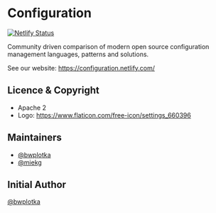 # Configuration

[![Netlify Status](https://api.netlify.com/api/v1/badges/1c9513b1-6589-477d-9c59-6b8e5f0dcba5/deploy-status)](https://app.netlify.com/sites/configuration/deploys)

Community driven comparison of modern open source configuration management languages, patterns and solutions.

See our website: https://configuration.netlify.com/

## Licence & Copyright

* Apache 2
* Logo: https://www.flaticon.com/free-icon/settings_660396

## Maintainers

* [@bwplotka](https://bwplotka.dev)
* [@miekg](http://miek.nl/)


## Initial Author

[@bwplotka](https://bwplotka.dev)